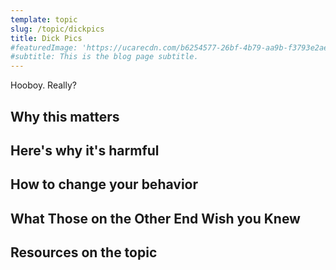 ```yaml
---
template: topic
slug: /topic/dickpics
title: Dick Pics
#featuredImage: 'https://ucarecdn.com/b6254577-26bf-4b79-aa9b-f3793e2aebdc/'
#subtitle: This is the blog page subtitle.
---
```


Hooboy. Really?

## Why this matters

## Here's why it's harmful

## How to change your behavior

## What Those on the Other End Wish you Knew

## Resources on the topic